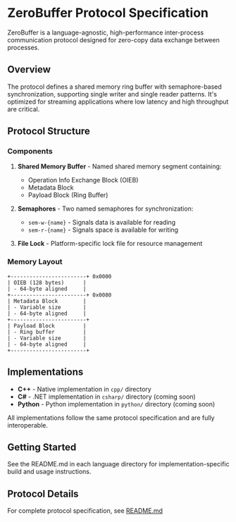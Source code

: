 # ZeroBuffer Protocol Specification

ZeroBuffer is a language-agnostic, high-performance inter-process communication protocol designed for zero-copy data exchange between processes.

## Overview

The protocol defines a shared memory ring buffer with semaphore-based synchronization, supporting single writer and single reader patterns. It's optimized for streaming applications where low latency and high throughput are critical.

## Protocol Structure

### Components

1. **Shared Memory Buffer** - Named shared memory segment containing:
   - Operation Info Exchange Block (OIEB)
   - Metadata Block
   - Payload Block (Ring Buffer)

2. **Semaphores** - Two named semaphores for synchronization:
   - `sem-w-{name}` - Signals data is available for reading
   - `sem-r-{name}` - Signals space is available for writing

3. **File Lock** - Platform-specific lock file for resource management

### Memory Layout

```
+------------------------+ 0x0000
| OIEB (128 bytes)      |
| - 64-byte aligned     |
+------------------------+ 0x0080
| Metadata Block        |
| - Variable size       |
| - 64-byte aligned     |
+------------------------+
| Payload Block         |
| - Ring buffer         |
| - Variable size       |
| - 64-byte aligned     |
+------------------------+
```

## Implementations

- **C++** - Native implementation in `cpp/` directory
- **C#** - .NET implementation in `csharp/` directory (coming soon)
- **Python** - Python implementation in `python/` directory (coming soon)

All implementations follow the same protocol specification and are fully interoperable.

## Getting Started

See the README.md in each language directory for implementation-specific build and usage instructions.

## Protocol Details

For complete protocol specification, see [README.md](README.md)